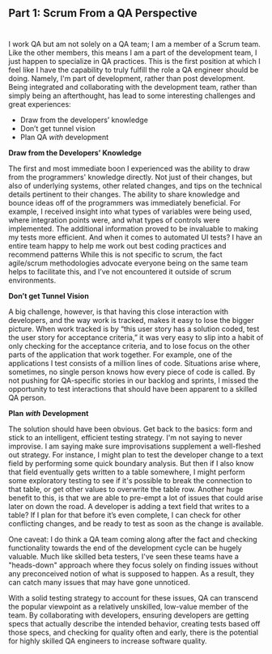 

## Part 1: Scrum From a QA Perspective
#
I work QA but am not solely on a QA team; I am a member of a Scrum team. Like the other members, this means I am a part of the development team, I just happen to specialize in QA practices. This is the first position at which I feel like I have the capability to truly fulfill the role a QA engineer should be doing. Namely, I'm part of development, rather than post development. Being integrated and collaborating with the development team, rather than simply being an afterthought, has lead to some interesting challenges and great experiences:

- Draw from the developers’ knowledge
- Don’t get tunnel vision
- Plan QA _with_ development

**Draw from the Developers’ Knowledge**

The first and most immediate boon I experienced was the ability to draw from the programmers' knowledge directly. Not just of their changes, but also of underlying systems, other related changes, and tips on the technical details pertinent to their changes. The ability to share knowledge and bounce ideas off of the programmers was immediately beneficial. For example, I received insight into what types of variables were being used, where integration points were, and what types of controls were implemented. The additional information proved to be invaluable to making my tests more efficient. And when it comes to automated UI tests? I have an entire team happy to help me work out best coding practices and recommend patterns While this is not specific to scrum, the fact agile/scrum methodologies advocate everyone being on the same team helps to facilitate this, and I’ve not encountered it outside of scrum environments.

**Don’t get Tunnel Vision**

A big challenge, however, is that having this close interaction with developers, and the way work is tracked, makes it easy to lose the bigger picture. When work tracked is by “this user story has a solution coded, test the user story for acceptance criteria,” it was very easy to slip into a habit of only checking for the acceptance criteria, and to lose focus on the other parts of the application that work together. For example, one of the applications I test consists of a million lines of code. Situations arise where, sometimes, no single person knows how every piece of code is called. By not pushing for QA-specific stories in our backlog and sprints, I missed the opportunity to test interactions that should have been apparent to a skilled QA person.

**Plan** **_with_** **Development**

The solution should have been obvious. Get back to the basics: form and stick to an intelligent, efficient testing strategy. I'm not saying to never improvise. I am saying make sure improvisations supplement a well-fleshed out strategy. For instance, I might plan to test the developer change to a text field by performing some quick boundary analysis. But then if I also know that field eventually gets written to a table somewhere, I might perform some exploratory testing to see if it's possible to break the connection to that table, or get other values to overwrite the table row. Another huge benefit to this, is that we are able to pre-empt a lot of issues that could arise later on down the road. A developer is adding a text field that writes to a table? If I plan for that before it’s even complete, I can check for other conflicting changes, and be ready to test as soon as the change is available.

One caveat: I do think a QA team coming along after the fact and checking functionality towards the end of the development cycle can be hugely valuable. Much like skilled beta testers, I've seen these teams have a "heads-down" approach where they focus solely on finding issues without any preconceived notion of what is supposed to happen. As a result, they can catch many issues that may have gone unnoticed.

With a solid testing strategy to account for these issues, QA can transcend the popular viewpoint as a relatively unskilled, low-value member of the team. By collaborating with developers, ensuring developers are getting specs that actually describe the intended behavior, creating tests based off those specs, and checking for quality often and early, there is the potential for highly skilled QA engineers to increase software quality.
